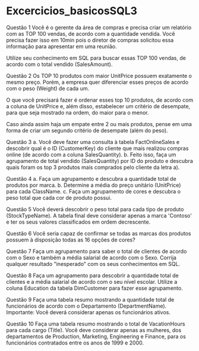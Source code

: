 # Excercicios_basicosSQL3

Questão 1
Você é o gerente da área de compras e precisa criar um relatório com as TOP 100 vendas, de acordo com a quantidade vendida. Você precisa fazer isso em 10min pois o diretor de compras solicitou essa informação para apresentar em uma reunião.

Utilize seu conhecimento em SQL para buscar essas TOP 100 vendas, de acordo com o total vendido (SalesAmount).   

Questão 2
Os TOP 10 produtos com maior UnitPrice possuem exatamente o mesmo preço. Porém, a empresa quer diferenciar esses preços de acordo com o peso (Weight) de cada um.

O que você precisará fazer é ordenar esses top 10 produtos, de acordo com a coluna de UnitPrice e, além disso, estabelecer um critério de desempate, para que seja mostrado na ordem, do maior para o menor.

Caso ainda assim haja um empate entre 2 ou mais produtos, pense em uma forma de criar um segundo critério de desempate (além do peso). 

Questão 3
a. Você deve fazer uma consulta à tabela FactOnlineSales e descobrir qual é o ID (CustomerKey) do cliente que mais realizou compras online (de acordo com a coluna SalesQuantity).
b. Feito isso, faça um agrupamento de total vendido (SalesQuantity) por ID do produto e descubra quais foram os top 3 produtos mais comprados pelo cliente da letra a).   

Questão 4
a. Faça um agrupamento e descubra a quantidade total de produtos por marca.
b. Determine a média do preço unitário (UnitPrice) para cada ClassName.
c. Faça um agrupamento de cores e descubra o peso total que cada cor de produto possui.   

Questão 5
Você deverá descobrir o peso total para cada tipo de produto (StockTypeName). A tabela final deve considerar apenas a marca 'Contoso' e ter os seus valores classificados em ordem decrescente.

Questão 6
Você seria capaz de confirmar se todas as marcas dos produtos possuem à disposição todas as 16 opções de cores?

Questão 7
Faça um agrupamento para saber o total de clientes de acordo com o Sexo e também a média salarial de acordo com o Sexo. Corrija qualquer resultado "inesperado" com os seus conhecimentos em SQL.   

Questão 8
Faça um agrupamento para descobrir a quantidade total de clientes e a média salarial de acordo com o seu nível escolar. Utilize a coluna Education da tabela DimCustomer para fazer esse agrupamento.

Questão 9
Faça uma tabela resumo mostrando a quantidade total de funcionários de acordo com o Departamento (DepartmentName). Importante: Você deverá considerar apenas os funcionários ativos.   

Questão 10
Faça uma tabela resumo mostrando o total de VacationHours para cada cargo (Title). Você deve considerar apenas as mulheres, dos departamentos de Production, Marketing, Engineering e Finance, para os funcionários contratados entre os anos de 1999 e 2000.
